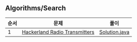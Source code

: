 ## Algorithms/Search
|순서|문제|풀이|
|---|---|---|
|1|[Hackerland Radio Transmitters](https://www.hackerrank.com/challenges/hackerland-radio-transmitters/problem)|[Solution.java](https://github.com/kim-junghun/HackerRank-solutions/blob/master/Practice/Algorithms/Search/Hackerland%20Radio%20Transmitters/Solution.java)|